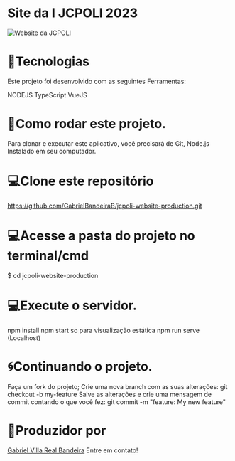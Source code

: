 # Site da I JCPOLI 2023
![Website da JCPOLI](https://i.imgur.com/ubB5oKc.png)


# 🔨Tecnologias
Este projeto foi desenvolvido com as seguintes Ferramentas:

NODEJS
TypeScript
VueJS

# 🚀Como rodar este projeto.
Para clonar e executar este aplicativo, você precisará de Git, Node.js Instalado em seu computador.

# 💻Clone este repositório
https://github.com/GabrielBandeiraB/jcpoli-website-production.git

# 💻Acesse a pasta do projeto no terminal/cmd
$ cd jcpoli-website-production

# 💻Execute o servidor.
npm install
npm start so para visualização estática
npm run serve (Localhost)

# 🌀Continuando o projeto.
Faça um fork do projeto;
Crie uma nova branch com as suas alterações: git checkout -b my-feature
Salve as alterações e crie uma mensagem de commit contando o que você fez: git commit -m "feature: My new feature"

# 📝Produzidor por
[Gabriel Villa Real Bandeira](https://www.linkedin.com/in/gabriel-villa-real-bandeira-b6752b19b/) Entre em contato!
